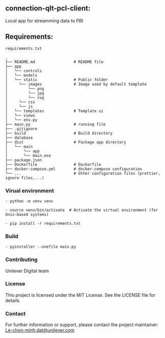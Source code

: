 ## connection-qlt-pcl-client:
Local app for streamming data to PBI

## Requirements:
    requirements.txt

```
.
├── README.md                 # README file
├── app   
│   └── controls
│   └── models
│   └── static                # Public folder
│     └── images              # Image used by default template
│         └── png
│         └── jpg
│         └── svg
│     └── css
│     └── js
│   └── templates             # Template ui
│   └── views
│   └── env.py
├── main.py                   # running file
├── .gitignore
├── build                     # Build directory
├── database
├── dist                      # Package app directory
│   └── main
│       └── app
│       └── main.exe
├── package.json
├── Dockerfile                # Dockerfile
├── docker-compose.yml        # docker-compose configuration
└── ...                       # Other configuration files (prettier, ignore files,...)
```

### Virual environment

    - python -m venv venv

    - source venv/bin/activate  # Activate the virtual environment (for Unix-based systems)

    - pip install -r requirements.txt
  
### Build

    - pyinstaller --onefile main.py

### Contributing
Unilever Digital team

### License
This project is licensed under the MIT License. See the LICENSE file for details.

### Contact
For further information or support, please contact the project maintainer: Le-chon-minh.dat@unilever.com


  
